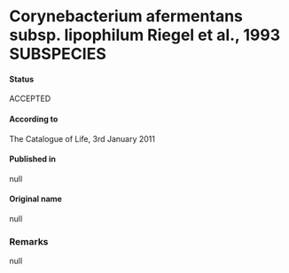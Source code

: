 # Corynebacterium afermentans subsp. lipophilum Riegel et al., 1993 SUBSPECIES

#### Status
ACCEPTED

#### According to
The Catalogue of Life, 3rd January 2011

#### Published in
null

#### Original name
null

### Remarks
null